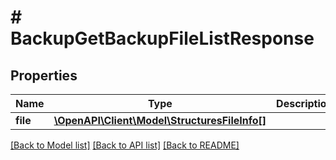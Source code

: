 # # BackupGetBackupFileListResponse

## Properties

Name | Type | Description | Notes
------------ | ------------- | ------------- | -------------
**file** | [**\OpenAPI\Client\Model\StructuresFileInfo[]**](StructuresFileInfo.md) |  | [optional]

[[Back to Model list]](../../README.md#models) [[Back to API list]](../../README.md#endpoints) [[Back to README]](../../README.md)
